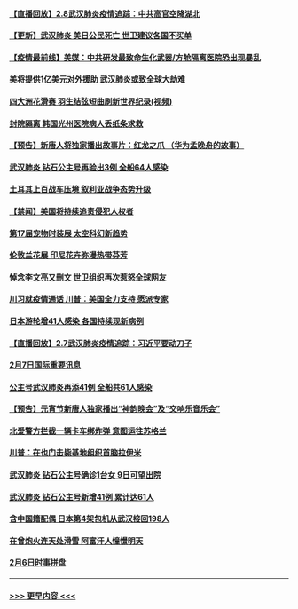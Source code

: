 #### [【直播回放】2.8武汉肺炎疫情追踪：中共高官空降湖北](../pages/prog202/a102772618.md?t=02082311) 
#### [【更新】武汉肺炎 美日公民死亡 世卫建议各国不买单](../pages/prog202/a102770740.md?t=02082311) 
#### [【疫情最前线】美媒：中共研发最致命生化武器/方舱隔离医院恐出现暴乱](../pages/prog202/a102772439.md?t=02082311) 
#### [美将提供1亿美元对外援助 武汉肺炎或致全球大劫难](../pages/prog202/a102772361.md?t=02082311) 
#### [四大洲花滑赛 羽生结弦短曲刷新世界纪录(视频)](../pages/prog202/a102772341.md?t=02082311) 
#### [封院隔离 韩国光州医院病人丢纸条求救](../pages/prog202/a102772282.md?t=02082311) 
#### [【预告】新唐人将独家播出故事片：红龙之爪 （华为孟晚舟的故事）](../pages/prog202/a102767728.md?t=02082311) 
#### [武汉肺炎 钻石公主号再验出3例 全船64人感染](../pages/prog202/a102771726.md?t=02082311) 
#### [土耳其上百战车压境 叙利亚战争态势升级](../pages/prog202/a102772132.md?t=02082311) 
#### [【禁闻】美国将持续追责侵犯人权者](../pages/prog202/a102772042.md?t=02082311) 
#### [第17届宠物时装展 太空科幻新趋势](../pages/prog202/a102772033.md?t=02082311) 
#### [伦敦兰花展 印尼花卉弥漫热带芬芳](../pages/prog202/a102772026.md?t=02082311) 
#### [悼念李文亮又删文 世卫组织再次惹怒全球网友](../pages/prog202/a102771968.md?t=02082311) 
#### [川习就疫情通话 川普：美国全力支持 愿派专家](../pages/prog202/a102771930.md?t=02082311) 
#### [日本游轮增41人感染 各国持续现新病例](../pages/prog202/a102771912.md?t=02082311) 
#### [【直播回放】2.7武汉肺炎疫情追踪：习近平要动刀子](../pages/prog202/a102771649.md?t=02082311) 
#### [2月7日国际重要讯息](../pages/prog202/a102771747.md?t=02082311) 
#### [公主号武汉肺炎再添41例 全船共61人感染](../pages/prog202/a102771703.md?t=02082311) 
#### [【预告】元宵节新唐人独家播出“神韵晚会”及“交响乐音乐会”](../pages/prog202/a102767674.md?t=02082311) 
#### [北爱警方拦截一辆卡车绑炸弹 意图运往苏格兰](../pages/prog202/a102771609.md?t=02082311) 
#### [川普：在也门击毙基地组织首脑拉伊米](../pages/prog202/a102771528.md?t=02082311) 
#### [武汉肺炎 钻石公主号确诊1台女 9日可望出院](../pages/prog202/a102771518.md?t=02082311) 
#### [武汉肺炎 钻石公主号新增41例 累计达61人](../pages/prog202/a102771486.md?t=02082311) 
#### [含中国籍配偶 日本第4架包机从武汉接回198人](../pages/prog202/a102771472.md?t=02082311) 
#### [在曾炮火连天处滑雪 阿富汗人憧憬明天](../pages/prog202/a102771290.md?t=02082311) 
#### [2月6日时事拼盘](../pages/prog202/a102771225.md?t=02082311) 

----
#### [ >>> 更早内容 <<< ](../indexes/prog202-earlier.md)
